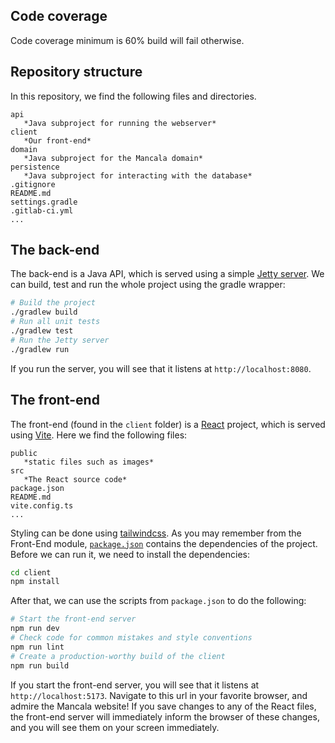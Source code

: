 ## Code coverage

Code coverage minimum is 60% build will fail otherwise.

## Repository structure

In this repository, we find the following files and directories.

```
api
   *Java subproject for running the webserver*
client
   *Our front-end*
domain
   *Java subproject for the Mancala domain*
persistence
   *Java subproject for interacting with the database*
.gitignore
README.md
settings.gradle
.gitlab-ci.yml
...
```

## The back-end

The back-end is a Java API, which is served using a simple [Jetty server](https://en.wikipedia.org/wiki/Jetty_(web_server)). We can build, test and run the whole project using the gradle wrapper:

```bash
# Build the project
./gradlew build
# Run all unit tests
./gradlew test
# Run the Jetty server
./gradlew run
```

If you run the server, you will see that it listens at `http://localhost:8080`.

## The front-end

The front-end (found in the `client` folder) is a [React](https://react.dev/) project, which is served using [Vite](https://vitejs.dev/). Here we find the following files:

```
public
   *static files such as images*
src
   *The React source code*
package.json
README.md
vite.config.ts
...
```

Styling can be done using [tailwindcss](https://tailwindcss.com/). As you may remember from the Front-End module, [`package.json`](./client/package.json) contains the dependencies of the project. Before we can run it, we need to install the dependencies:

```bash
cd client
npm install
```

After that, we can use the scripts from `package.json` to do the following:

```bash
# Start the front-end server
npm run dev
# Check code for common mistakes and style conventions
npm run lint
# Create a production-worthy build of the client
npm run build
```

If you start the front-end server, you will see that it listens at `http://localhost:5173`. Navigate to this url in your favorite browser, and admire the Mancala website! If you save changes to any of the React files, the front-end server will immediately inform the browser of these changes, and you will see them on your screen immediately.